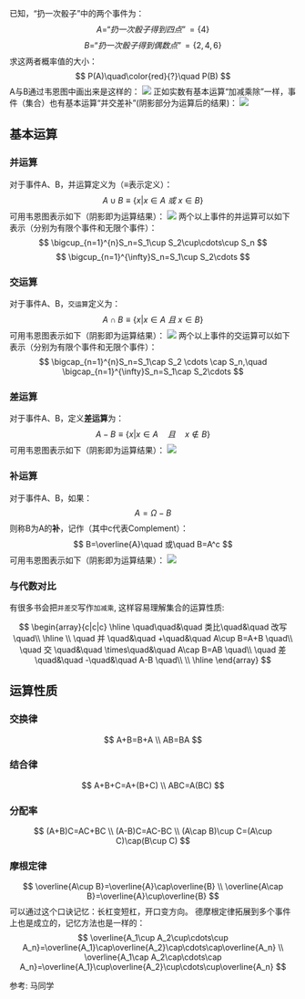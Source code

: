 已知，“扔一次骰子”中的两个事件为：
$$
A=“扔一次骰子得到四点”=\{4\}
$$
$$
B=“扔一次骰子得到偶数点”=\{2,4,6\}
$$
求这两者概率值的大小：
$$
P(A)\quad\color{red}{?}\quad P(B)
$$
A与B通过韦恩图中画出来是这样的：
![](./probability_事件的运算/5.png)
正如实数有基本运算“加减乘除”一样，事件（集合）也有基本运算“并交差补”(阴影部分为运算后的结果)：
![](./probability_事件的运算/6.png)


## 基本运算
### 并运算
对于事件A、B，并运算定义为（$\equiv$表示定义）：
$$
A\cup B\equiv\{x|x\in A\ 或 \ x\in B\}
$$
可用韦恩图表示如下（阴影即为运算结果）：
![](./probability_事件的运算/7.png)
两个以上事件的并运算可以如下表示（分别为有限个事件和无限个事件）：
$$
\bigcup_{n=1}^{n}S_n=S_1\cup S_2\cup\cdots\cup S_n
$$
$$
\bigcup_{n=1}^{\infty}S_n=S_1\cup S_2\cdots
$$

### 交运算
对于事件A、B，`交运算`定义为：
$$
A\cap B\equiv\{x|x\in A\ 且 \ x\in B\}
$$
可用韦恩图表示如下（阴影即为运算结果）：
![](./probability_事件的运算/8.png)
两个以上事件的交运算可以如下表示（分别为有限个事件和无限个事件）：
$$
\bigcap_{n=1}^{n}S_n=S_1\cap S_2 \cdots \cap S_n,\quad \bigcap_{n=1}^{\infty}S_n=S_1\cap S_2\cdots
$$

### 差运算
对于事件A、B，定义**差运算**为：
$$
A-B\equiv\{x|x\in A\quad 且\quad x\notin B\}
$$
可用韦恩图表示如下（阴影即为运算结果）：
![](./probability_事件的运算/9.png)

### 补运算
对于事件A、B，如果：
$$
A=\Omega-B
$$
则称B为A的**补**，记作（其中c代表Complement）：
$$
B=\overline{A}\quad 或\quad B=A^c
$$
可用韦恩图表示如下（阴影即为运算结果）：
![](./probability_事件的运算/10.png)



### 与代数对比
有很多书会把`并差交`写作`加减乘`, 这样容易理解集合的运算性质:

$$
\begin{array}{c|c|c}
    \hline
    \quad\quad&\quad  类比\quad&\quad 改写 \quad\\
    \hline
    \\
    \quad 并 \quad&\quad  +\quad&\quad A\cup B=A+B \quad\\
    \quad 交 \quad&\quad  \times\quad&\quad A\cap B=AB \quad\\ 
    \quad 差 \quad&\quad  -\quad&\quad A-B \quad\\
    \\
    \hline
\end{array}
$$


## 运算性质

### 交换律
$$
A+B=B+A \\
AB=BA
$$
### 结合律
$$
A+B+C=A+(B+C) \\
ABC=A(BC)
$$
### 分配率
$$
(A+B)C=AC+BC \\
(A-B)C=AC-BC \\
(A\cap B)\cup C=(A\cup C)\cap(B\cup C)
$$


### 摩根定律

$$
\overline{A\cup B}=\overline{A}\cap\overline{B} \\
\overline{A\cap B}=\overline{A}\cup\overline{B}
$$
可以通过这个口诀记忆：长杠变短杠，开口变方向。
德摩根定律拓展到多个事件上也是成立的，记忆方法也是一样的：
$$
\overline{A_1\cup A_2\cup\cdots\cup A_n}=\overline{A_1}\cap\overline{A_2}\cap\cdots\cap\overline{A_n} \\
\overline{A_1\cap A_2\cap\cdots\cap A_n}=\overline{A_1}\cup\overline{A_2}\cup\cdots\cup\overline{A_n}
$$

参考:
马同学